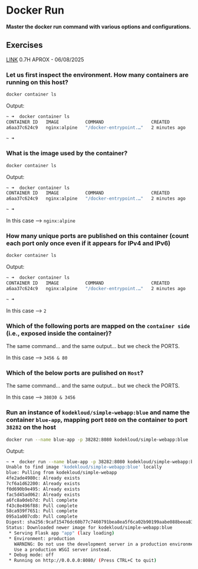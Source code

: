 # Docker Run
**Master the docker run command with various options and configurations.**
## Exercises
[LINK](https://studio.kodekloud.com/labs/docker/docker_run)
0.7H APROX - 06/08/2025

### Let us first inspect the environment. How many containers are running on this host?
```bash
docker container ls
```
Output:
```bash
~ ➜  docker container ls 
CONTAINER ID   IMAGE          COMMAND                  CREATED         STATUS         PORTS                                                                                NAMES
a6aa37c624c9   nginx:alpine   "/docker-entrypoint.…"   2 minutes ago   Up 2 minutes   0.0.0.0:3456->3456/tcp, :::3456->3456/tcp, 0.0.0.0:38080->80/tcp, :::38080->80/tcp   hungry_montalcini

~ ➜  
```

### What is the image used by the container?
```bash
docker container ls
```
Output:
```bash
~ ➜  docker container ls 
CONTAINER ID   IMAGE          COMMAND                  CREATED         STATUS         PORTS                                                                                NAMES
a6aa37c624c9   nginx:alpine   "/docker-entrypoint.…"   2 minutes ago   Up 2 minutes   0.0.0.0:3456->3456/tcp, :::3456->3456/tcp, 0.0.0.0:38080->80/tcp, :::38080->80/tcp   hungry_montalcini

~ ➜  
```
In this case --> `nginx:alpine`

### How many unique **ports** are published on this **container** (count each **port** only once even if it appears for **IPv4** and **IPv6**)

```bash
docker container ls
```
Output:
```bash
~ ➜  docker container ls 
CONTAINER ID   IMAGE          COMMAND                  CREATED         STATUS         PORTS                                                                                NAMES
a6aa37c624c9   nginx:alpine   "/docker-entrypoint.…"   2 minutes ago   Up 2 minutes   0.0.0.0:3456->3456/tcp, :::3456->3456/tcp, 0.0.0.0:38080->80/tcp, :::38080->80/tcp   hungry_montalcini

~ ➜  
```
In this case --> `2`

### Which of the following ports are mapped on the `container side` (i.e., exposed inside the container)?
The same command... and the same output... but we check the PORTS.

In this case --> `3456 & 80`

### Which of the below ports are pulished on `Host`?
The same command... and the same output... but we check the PORTS.

In this case --> `38030 & 3456`

### Run an instance of `kodekloud/simple-webapp:blue` and name the container `blue-app`, mapping port `8080` on the container to port `38282` on the host
```bash
docker run --name blue-app -p 38282:8080 kodekloud/simple-webapp:blue
```
Output:
```bash
~ ➜  docker run --name blue-app -p 38282:8080 kodekloud/simple-webapp:blue     
Unable to find image 'kodekloud/simple-webapp:blue' locally
blue: Pulling from kodekloud/simple-webapp
4fe2ade4980c: Already exists 
7cf6a1d62200: Already exists 
f0d690b9e495: Already exists 
fac5d45ad062: Already exists 
a6fc8a0deb7d: Pull complete 
f43c8e496f88: Pull complete 
58ca939f7651: Pull complete 
095a1a007cdb: Pull complete 
Digest: sha256:9caf15476dc60b77c7460791bea8ea5f6ca02b90199aabe088beea83bc943fe5
Status: Downloaded newer image for kodekloud/simple-webapp:blue
 * Serving Flask app "app" (lazy loading)
 * Environment: production
   WARNING: Do not use the development server in a production environment.
   Use a production WSGI server instead.
 * Debug mode: off
 * Running on http://0.0.0.0:8080/ (Press CTRL+C to quit)
```
